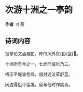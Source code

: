 # 次游十洲之一亭韵

**作者**: 叶茵

## 诗词内容

抵掌论文酒易酣，岸巾风外鬓{髟/监}𩭹。

十洲所有今之一，七步而成尔乃三。

桥压平堤波卷绿，烟封远沚草舒蓝。

闲边得侣评佳境，留与他时作美谈。

